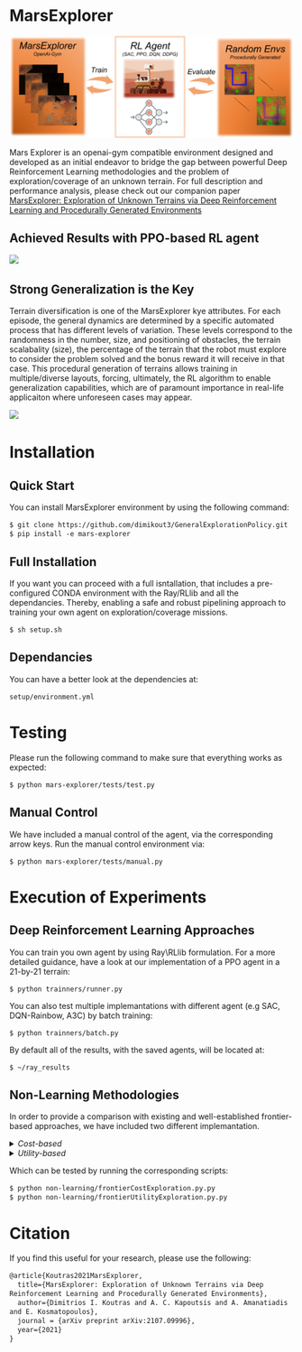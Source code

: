 # MarsExplorer

<img src="utils/images_repo/GraphicalAbstract.png">

Mars Explorer is an openai-gym compatible environment designed and developed as an initial endeavor to bridge the gap between powerful Deep Reinforcement Learning methodologies and the problem of exploration/coverage of an unknown terrain. For full description and performance analysis, please check out our companion paper [MarsExplorer: Exploration of Unknown Terrains via Deep Reinforcement Learning and Procedurally Generated Environments](https://arxiv.org/abs/2107.09996)

## Achieved Results with PPO-based RL agent

<img src="utils/images_repo/intro.gif">

## Strong Generalization is the Key

Terrain diversification is one of the MarsExplorer kye attributes. For each episode, the general dynamics are determined by a specific automated process that has different levels of variation. These levels correspond to the randomness in the number, size, and positioning of obstacles, the terrain scalabality (size), the percentage of the terrain that the robot must explore to consider the problem solved and the bonus reward it will receive in that case. This procedural generation of terrains allows training in multiple/diverse layouts, forcing, ultimately, the RL algorithm to enable generalization capabilities, which are of paramount importance in real-life applicaiton where unforeseen cases may appear.

<img src="utils/images_repo/terrain.gif">

# Installation

## Quick Start

You can install MarsExplorer environment by using the following command:

```shell
$ git clone https://github.com/dimikout3/GeneralExplorationPolicy.git
$ pip install -e mars-explorer
```

## Full Installation 

If you want you can proceed with a full isntallation, that includes a pre-configured CONDA environment with the Ray/RLlib and all the dependancies. Thereby, enabling a safe and robust pipelining approach to training your own agent on exploration/coverage missions.

```shell
$ sh setup.sh
```

## Dependancies

You can have a better look at the dependencies at:

```shell
setup/environment.yml
```

# Testing

Please run the following command to make sure that everything works as expected:

```shell
$ python mars-explorer/tests/test.py
```

## Manual Control

We have included a manual control of the agent, via the corresponding arrow keys. Run the manual control environment via:

```shell
$ python mars-explorer/tests/manual.py
```

# Execution of Experiments

## Deep Reinforcement Learning Approaches

You can train you own agent by using Ray\RLlib formulation. For a more detailed guidance, have a look at our implementation of a PPO agent in a 21-by-21 terrain:

```shell
$ python trainners/runner.py
```

You can also test multiple implemantations with different agent (e.g SAC, DQN-Rainbow, A3C) by batch training:

```shell
$ python trainners/batch.py
```

By default all of the results, with the saved agents, will be located at:

```shell
$ ~/ray_results
```

## Non-Learning Methodologies

In order to provide a comparison with existing and well-established frontier-based approaches, we have included two different implemantation.

<details>
  <summary><em>Cost-based</em></summary>
  <p>The next action is chosen based on the distance from the nearest frontier cell.</p>
</details>
<details>
  <summary><em>Utility-based</em></summary>
  <p>the dicision-making is governed by a frequently updated information potential field</p>
</details>

Which can be tested by running the corresponding scripts:
```shell
$ python non-learning/frontierCostExploration.py.py
$ python non-learning/frontierUtilityExploration.py.py
```
# Citation
If you find this useful for your research, please use the following:
```
@article{Koutras2021MarsExplorer,
  title={MarsExplorer: Exploration of Unknown Terrains via Deep Reinforcement Learning and Procedurally Generated Environments},
  author={Dimitrios I. Koutras and A. C. Kapoutsis and A. Amanatiadis and E. Kosmatopoulos},
  journal = {arXiv preprint arXiv:2107.09996},
  year={2021}
}
```
